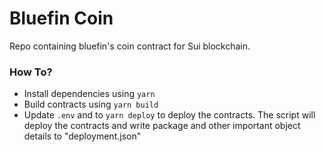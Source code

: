 # Bluefin Coin
Repo containing bluefin's coin contract for Sui blockchain. 

### How To?
- Install dependencies using `yarn`
- Build contracts using `yarn build`
- Update `.env` and to `yarn deploy` to deploy the contracts. The script will deploy the contracts and write package and other important object details to "deployment.json"